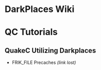 DarkPlaces Wiki
===============

QC Tutorials
============

QuakeC Utilizing Darkplaces
---------------------------

-   FRIK_FILE Precaches _(link lost)_

